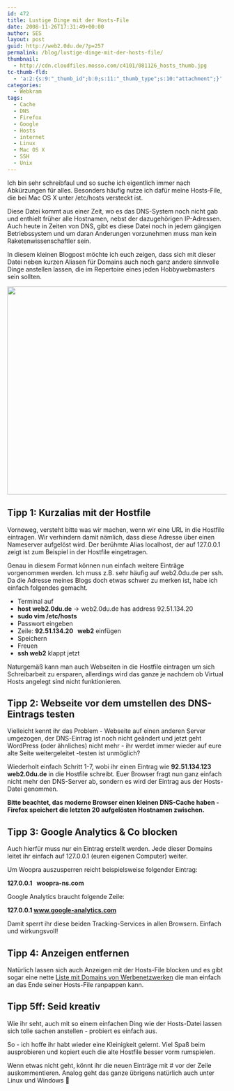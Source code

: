 ```yaml
---
id: 472
title: Lustige Dinge mit der Hosts-File
date: 2008-11-26T17:31:49+00:00
author: SES
layout: post
guid: http://web2.0du.de/?p=257
permalink: /blog/lustige-dinge-mit-der-hosts-file/
thumbnail:
  - http://cdn.cloudfiles.mosso.com/c4101/081126_hosts_thumb.jpg
tc-thumb-fld:
  - 'a:2:{s:9:"_thumb_id";b:0;s:11:"_thumb_type";s:10:"attachment";}'
categories:
  - Webkram
tags:
  - Cache
  - DNS
  - Firefox
  - Google
  - Hosts
  - internet
  - Linux
  - Mac OS X
  - SSH
  - Unix
---
```

Ich bin sehr schreibfaul und so suche ich eigentlich immer nach Abkürzungen für alles. Besonders häufig nutze ich dafür meine Hosts-File, die bei Mac OS X unter /etc/hosts versteckt ist.

Diese Datei kommt aus einer Zeit, wo es das DNS-System noch nicht gab und enthielt früher alle Hostnamen, nebst der dazugehörigen IP-Adressen. Auch heute in Zeiten von DNS, gibt es diese Datei noch in jedem gängigen Betriebssystem und um daran Anderungen vorzunehmen muss man kein Raketenwissenschaftler sein.

In diesem kleinen Blogpost möchte ich euch zeigen, dass sich mit dieser Datei neben kurzen Aliasen für Domains auch noch ganz andere sinnvolle Dinge anstellen lassen, die im Repertoire eines jeden Hobbywebmasters sein sollten.

[<img loading="lazy" class="alignnone" title="Transcam / CC" src="http://cdn.cloudfiles.mosso.com/c4101/081126_hosts.png" alt="" width="606" height="477" />](http://www.flickr.com/photos/transkamp/54371294/)

## Tipp 1: Kurzalias mit der Hostfile

Vorneweg, versteht bitte was wir machen, wenn wir eine URL in die Hostfile eintragen. Wir verhindern damit nämlich, dass diese Adresse über einen Nameserver aufgelöst wird. Der berühmte Alias localhost, der auf 127.0.0.1 zeigt ist zum Beispiel in der Hostfile eingetragen.

Genau in diesem Format können nun einfach weitere Einträge vorgenommen werden. Ich muss z.B. sehr häufig auf web2.0du.de per ssh. Da die Adresse meines Blogs doch etwas schwer zu merken ist, habe ich einfach folgendes gemacht.

  * Terminal auf
  * **host web2.0du.de** -> web2.0du.de has address 92.51.134.20
  * **sudo vim /etc/hosts**
  * Passwort eingeben
  * Zeile: **92.51.134.20   web2** einfügen
  * Speichern
  * Freuen
  * **ssh web2** klappt jetzt

Naturgemäß kann man auch Webseiten in die Hostfile eintragen um sich Schreibarbeit zu ersparen, allerdings wird das ganze je nachdem ob Virtual Hosts angelegt sind nicht funktionieren.

## Tipp 2: Webseite vor dem umstellen des DNS-Eintrags testen

Vielleicht kennt ihr das Problem - Webseite auf einen anderen Server umgezogen, der DNS-Eintrag ist noch nicht geändert und jetzt geht WordPress (oder ähnliches) nicht mehr - ihr werdet immer wieder auf eure alte Seite weitergeleitet -testen ist unmöglich?

Wiederholt einfach Schritt 1-7, wobi ihr einen Eintrag wie **92.51.134.123   web2.0du.de** in die Hostfile schreibt. Euer Browser fragt nun ganz einfach nicht mehr den DNS-Server ab, sondern es wird der Eintrag aus der Hosts-Datei genommen.

**Bitte beachtet, das moderne Browser einen kleinen DNS-Cache haben - Firefox speichert die letzten 20 aufgelösten Hostnamen zwischen.**

## Tipp 3: Google Analytics & Co blocken

Auch hierfür muss nur ein Eintrag erstellt werden. Jede dieser Domains leitet ihr einfach auf 127.0.0.1 (euren eigenen Computer) weiter.

Um Woopra auszusperren reicht beispielsweise folgender Eintrag:

**127.0.0.1   woopra-ns.com**

Google Analytics braucht folgende Zeile:

**127.0.0.1 www.google-analytics.com**

Damit sperrt ihr diese beiden Tracking-Services in allen Browsern. Einfach und wirkungsvoll!

## Tipp 4: Anzeigen entfernen

Natürlich lassen sich auch Anzeigen mit der Hosts-File blocken und es gibt sogar eine nette [Liste mit Domains von Werbenetzwerken](http://www.mvps.org/winhelp2002/hosts.txt) die man einfach an das Ende seiner Hosts-File ranpappen kann.

## Tipp 5ff: Seid kreativ

Wie ihr seht, auch mit so einem einfachen Ding wie der Hosts-Datei lassen sich tolle sachen anstellen - probiert es einfach aus.

So - ich hoffe ihr habt wieder eine Kleinigkeit gelernt. Viel Spaß beim ausprobieren und kopiert euch die alte Hostfile besser vorm rumspielen.

Wenn etwas nicht geht, könnt ihr die neuen Einträge mit # vor der Zeile auskommentieren. Analog geht das ganze übrigens natürlich auch unter Linux und Windows 🙂
